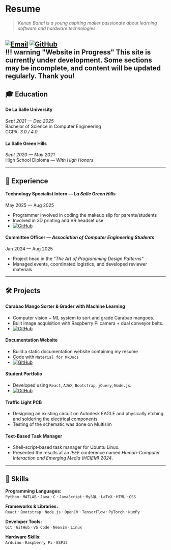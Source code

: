 #  **Resume** 
> _Kenan Banal is a young aspiring maker passionate about learning software and hardware technologies._

  
 [![Email](https://img.shields.io/badge/Email-D14836?style=flat&logo=gmail&logoColor=white)](mailto:kenanbanal@example.com)
 [![GitHub](https://img.shields.io/badge/GitHub-181717?style=flat&logo=github&logoColor=white)](https://github.com/kenaniscoding)  
!!! warning "Website in Progress"
    This site is currently under development. Some sections may be incomplete, and content will be updated regularly. Thank you!  
---

## 🎓 **Education**
#### **De La Salle University**  
*Sept 2021 — Dec 2025*  
Bachelor of Science in Computer Engineering  
CGPA: *3.0 / 4.0*  

#### **La Salle Green Hills**  
*Sept 2020 — May 2021*  
High School Diploma — _With High Honors_

---

## 💼 **Experience**

#### **Technology Specialist Intern** — *La Salle Green Hills*  
<span class="resume-date">May 2025 — Aug 2025</span>  

- Programmer involved in coding the makeup slip for parents/students  
- Involved in 3D printing and VR headset use  
- [![GitHub](https://img.shields.io/badge/GitHub-181717?style=flat&logo=github&logoColor=white)](https://github.com/LSGH-OJT-EdTech-Code)  

#### **Committee Officer** — *Association of Computer Engineering Students*  
<span style="resume-date">Jan 2024 — Aug 2025</span>  

- Project head in the _"The Art of Programming Design Patterns"_  
- Managed events, coordinated logistics, and developed reviewer materials  
---

## 🛠 **Projects**

#### **Carabao Mango Sorter & Grader with Machine Learning**
- Computer vision + ML system to sort and grade Carabao mangoes.  
- Built image acquisition with Raspberry Pi camera + dual conveyor belts.  
- [![GitHub](https://img.shields.io/badge/GitHub-181717?style=flat&logo=github&logoColor=white)](https://github.com/kenaniscoding/thesisLaTeX)
#### **Documentation Website**
- Build a static documentation website containing my resume
- Code with `Material for MkDocs`  
- [![GitHub](https://img.shields.io/badge/GitHub-181717?style=flat&logo=github&logoColor=white)](https://github.com/kenaniscoding/mkdocs-resume)

#### **Student Portfolio**
- Developed using `React`, `AJAX`, `Bootstrap`, `jQuery`, `Node.js`.  
- [![GitHub](https://img.shields.io/badge/GitHub-181717?style=flat&logo=github&logoColor=white)](https://github.com/kenaniscoding/LBYCPG3_FinalProject)

#### Traffic Light PCB
- Designing an existing circuit on Autodesk EAGLE and physically etching and soldering the electrical components
- Testing of the schematic was done on Multisim

#### **Text-Based Task Manager**
- Shell-script-based task manager for Ubuntu Linux.  
- Presented the results at an _IEEE_ conference named _Human-Computer Interaction and Emerging Media (HCIEM) 2024_.

---

## 🧠 **Skills**

**Programming Languages:**  
`Python` · `MATLAB` · `Java` · `C` · `JavaScript` · `MySQL` · `LaTeX` · `HTML` · `CSS`  

**Frameworks & Libraries:**  
`React` · `Bootstrap` · `Node.js` · `OpenCV` · `TensorFlow` · `PyTorch` · `NumPy`  

**Developer Tools:**  
`Git` · `GitHub` · `VS Code` · `Neovim` · `Linux`  

**Hardware Skills:**  
`Arduino` · `Raspberry Pi` · `ESP32`
